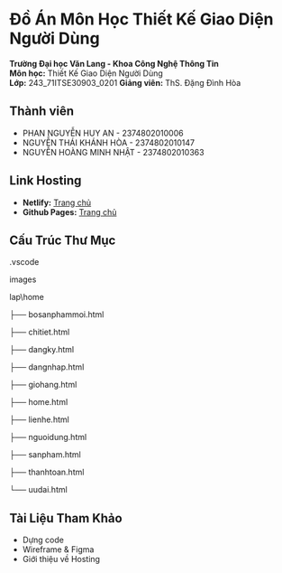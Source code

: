# Đồ Án Môn Học Thiết Kế Giao Diện Người Dùng

**Trường Đại học Văn Lang - Khoa Công Nghệ Thông Tin**  
**Môn học:** Thiết Kế Giao Diện Người Dùng  
**Lớp:** 243_71ITSE30903_0201
**Giảng viên:** ThS. Đặng Đình Hòa  

## Thành viên
- PHAN NGUYỄN HUY AN - 2374802010006
- NGUYỄN THÁI KHÁNH HÒA -  2374802010147
- NGUYỄN HOÀNG MINH NHẬT - 2374802010363  

## Link Hosting
- **Netlify:** [Trang chủ](#)  
- **Github Pages:** [Trang chủ](#)  

## Cấu Trúc Thư Mục

.vscode

images

lap\home

├── bosanphammoi.html

├── chitiet.html

├── dangky.html

├── dangnhap.html

├── giohang.html

├── home.html

├── lienhe.html

├── nguoidung.html

├── sanpham.html

├── thanhtoan.html

└── uudai.html

## Tài Liệu Tham Khảo
- Dựng code  
- Wireframe & Figma  
- Giới thiệu về Hosting
